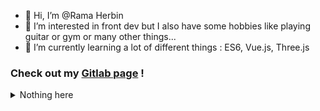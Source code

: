 - 👋  Hi, I’m @Rama Herbin
- 👀 I’m interested in front dev but I also have some hobbies like playing guitar or gym or many other things...
- 🌱 I’m currently learning a lot of different things : ES6, Vue.js, Three.js


### Check out my [Gitlab page](https://gitlab.com/RamaHerbin) !

<!---
Kizotti/Kizotti is a ✨ special ✨ repository because its `README.md` (this file) appears on your GitHub profile.
You can click the Preview link to take a look at your changes.
--->

<details>
<summary>Nothing here</summary>

<details>
<summary>I said nothing</summary>
<details>
<summary>What are you doing?</summary>
<details>
<summary>There's no point man stop</summary>
<details>
<summary>You are just wasting time</summary>
<details>
<summary>stop</summary>
<details>
<summary>stop</summary>
<details>
<summary>stop</summary>
<details>
<summary>stop</summary>
<details>
<summary>stop</summary>
<details>
<summary>stop</summary>
<details>
<summary>stop</summary>
You win.

<pre>
((___))
( O O )
 \   /
 (`_`)
</pre>
<details>
<summary></summary>
You are too curious. I guess I'll have to unleash my secret weapon...
<details>
<summary></summary>
<details>
<summary></summary>
<details>
<summary></summary>
</details>
<details>
<summary>
<details>
<summary></summary>
</details>
</summary>
</details>
<details>
<summary></summary>
</details>
</details>
</details>
  
<details>
<summary></summary>
<details>
<summary></summary>
<details>
<summary></summary>
<details>
<details>
<summary></summary>
<details>
<summary></summary>
</details>
</details>
<summary></summary>
<details>
<summary></summary>
</details>
</details>
</details>
<details>
<summary></summary>
<details>
<summary>
<details>
<summary>
<details>
<summary></summary>
<img src='https://i.giphy.com/media/Ju7l5y9osyymQ/giphy.webp'>
</details>
</summary>
</details>  
</summary>
<details>
<summary></summary>
</details>
</details>
</details>
</details>
</details>
  
</details>
</details>
</details>
</details>
</details>
</details>
</details>
</details>
</details>
</details>
</details>
</details>
</details>
